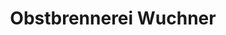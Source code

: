 ---
title: "Obstbrennerei Wuchner"
url: /waldshut-tiengen/obstbrennerei-wuchner/
shop: Spirituosen
---